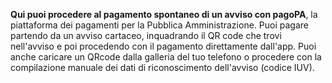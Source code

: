 **Qui puoi procedere al pagamento spontaneo di un avviso con pagoPA**, la piattaforma dei pagamenti per la Pubblica Amministrazione. Puoi pagare partendo da un avviso cartaceo, inquadrando il QR code che trovi nell'avviso e poi procedendo con il pagamento direttamente dall'app. Puoi anche caricare un QRcode dalla galleria del tuo telefono o procedere con la compilazione manuale dei dati di riconoscimento dell'avviso (codice IUV).